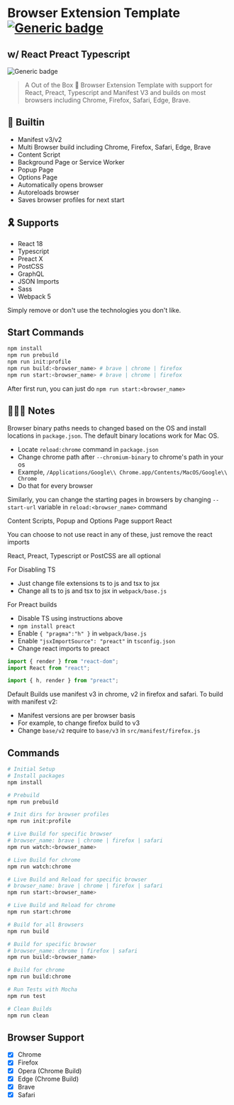 # Browser Extension Template [![Generic badge](https://img.shields.io/twitter/follow/kdebdut?style=social)](https://twitter.com/KDebdut)

## w/ React Preact Typescript

![Generic badge](https://img.shields.io/badge/build-success-brightgreen.svg)

> A Out of the Box 🎁 Browser Extension Template with support for React, Preact, Typescript and Manifest V3 and builds on most browsers including Chrome, Firefox, Safari, Edge, Brave.

## 🏡 Builtin

- Manifest v3/v2
- Multi Browser build including Chrome, Firefox, Safari, Edge, Brave
- Content Script
- Background Page or Service Worker
- Popup Page
- Options Page
- Automatically opens browser
- Autoreloads browser
- Saves browser profiles for next start

## 🎗 Supports

- React 18
- Typescript
- Preact X
- PostCSS
- GraphQL
- JSON Imports
- Sass
- Webpack 5

Simply remove or don't use the technologies you don't like.

## Start Commands

```sh
npm install
npm run prebuild
npm run init:profile
npm run build:<browser_name> # brave | chrome | firefox
npm run start:<browser_name> # brave | chrome | firefox
```

After first run, you can just do `npm run start:<browser_name>`

## 👩🏻‍🏫 Notes

Browser binary paths needs to changed based on the OS and install locations in `package.json`. The default binary locations work for Mac OS.

- Locate `reload:chrome` command in `package.json`
- Change chrome path after `--chromium-binary` to chrome's path in your os
- Example, `/Applications/Google\\ Chrome.app/Contents/MacOS/Google\\ Chrome`
- Do that for every browser

Similarly, you can change the starting pages in browsers by changing `--start-url` variable in `reload:<browser_name>` command

Content Scripts, Popup and Options Page support React

You can choose to not use react in any of these, just remove the react imports

React, Preact, Typescript or PostCSS are all optional

For Disabling TS

- Just change file extensions ts to js and tsx to jsx
- Change all ts to js and tsx to jsx in `webpack/base.js`

For Preact builds

- Disable TS using instructions above
- `npm install preact`
- Enable `{ "pragma":"h" }` in `webpack/base.js`
- Enable `"jsxImportSource": "preact"` in `tsconfig.json`
- Change react imports to preact

```js
import { render } from "react-dom";
import React from "react";

import { h, render } from "preact";
```

Default Builds use manifest v3 in chrome, v2 in firefox and safari. To build with manifest v2:

- Manifest versions are per browser basis
- For example, to change firefox build to v3
- Change `base/v2` require to `base/v3` in `src/manifest/firefox.js`

## Commands

```sh
# Initial Setup
# Install packages
npm install

# Prebuild
npm run prebuild

# Init dirs for browser profiles
npm run init:profile

# Live Build for specific browser
# browser_name: brave | chrome | firefox | safari
npm run watch:<browser_name>

# Live Build for chrome
npm run watch:chrome

# Live Build and Reload for specific browser
# browser_name: brave | chrome | firefox | safari
npm run start:<browser_name>

# Live Build and Reload for chrome
npm run start:chrome

# Build for all Browsers
npm run build

# Build for specific browser
# browser_name: chrome | firefox | safari
npm run build:<browser_name>

# Build for chrome
npm run build:chrome

# Run Tests with Mocha
npm run test

# Clean Builds
npm run clean
```

## Browser Support

- [x] Chrome
- [x] Firefox
- [x] Opera (Chrome Build)
- [x] Edge (Chrome Build)
- [x] Brave
- [x] Safari
